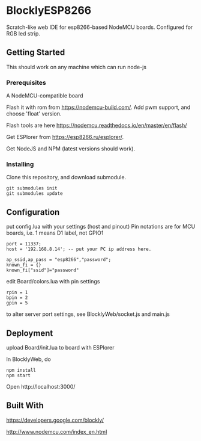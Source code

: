 # BlocklyESP8266
Scratch-like web IDE for esp8266-based NodeMCU boards. Configured for RGB led strip.

## Getting Started

This should work on any machine which can run node-js

### Prerequisites

A NodeMCU-compatible board

Flash it with rom from https://nodemcu-build.com/. Add pwm support, and choose 'float' version.

Flash tools are here https://nodemcu.readthedocs.io/en/master/en/flash/

Get ESPlorer from https://esp8266.ru/esplorer/.

Get NodeJS and NPM (latest versions should work).

### Installing

Clone this repository, and download submodule.

```
git submodules init
git submodules update
```

## Configuration

put config.lua with your settings (host and pinout)
Pin notations are for MCU boards, i.e. 1 means D1 label, not GPIO1
```
port = 11337;
host = '192.168.8.14'; -- put your PC ip address here.

ap_ssid,ap_pass = "esp8266","password";
known_fi = {}
known_fi["ssid"]="password"
```
edit Board/colors.lua with pin settings
```
rpin = 1
bpin = 2
gpin = 5
```

to alter server port settings, see BlocklyWeb/socket.js and main.js

## Deployment

upload Board/init.lua to board with ESPlorer

In BlocklyWeb, do

```
npm install
npm start
```

Open http://localhost:3000/

## Built With

https://developers.google.com/blockly/

http://www.nodemcu.com/index_en.html
